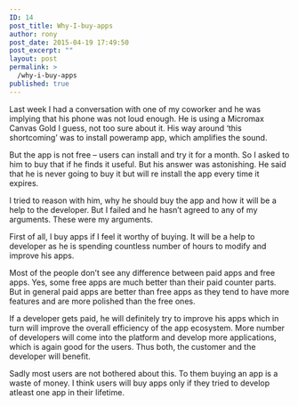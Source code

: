 ```yaml
---
ID: 14
post_title: Why-I-buy-apps
author: rony
post_date: 2015-04-19 17:49:50
post_excerpt: ""
layout: post
permalink: >
  /why-i-buy-apps
published: true
---
```

<span style="font-family: inherit;">Last week I had a conversation with one of my coworker and he was implying that his phone was not loud enough. He is using a Micromax Canvas Gold I guess, not too sure about it. His way around ‘this shortcoming’ was to install poweramp app, which amplifies the sound.</span>

<span style="font-family: inherit;">But the app is not free – users can install and try it for a month. So I asked to him to buy that if he finds it useful. But his answer was astonishing. He said that he is never going to buy it but will re install the app every time it expires.</span>

<span style="font-family: inherit;">I tried to reason with him, why he should buy the app and how it will be a help to the developer. But I failed and he hasn’t agreed to any of my arguments.
These were my arguments.</span>

<span style="font-family: inherit;">First of all, l buy apps if I feel it worthy of buying. It will be a help to developer as he is spending countless number of hours to modify and improve his apps.</span>

<span style="font-family: inherit;">Most of the people don’t see any difference between paid apps and free apps. Yes, some free apps are much better than their paid counter parts. But in general paid apps are better than free apps as they tend to have more features and are more polished than the free ones.</span>

<span style="font-family: inherit;">If a developer gets paid, he will definitely try to improve his apps which in turn will improve the overall efficiency of the app ecosystem. More number of developers will come into the platform and develop more applications, which is again good for the users. Thus both, the customer and the developer will benefit.</span>

<span style="font-family: inherit;">Sadly most users are not bothered about this. To them buying an app is a waste of money. I think users will buy apps only if they tried to develop atleast one app in their lifetime.</span>
